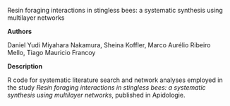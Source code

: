 Resin foraging interactions in stingless bees: a systematic synthesis using multilayer networks

**Authors**

Daniel Yudi Miyahara Nakamura, Sheina Koffler, Marco Aurélio Ribeiro Mello, Tiago Mauricio Francoy

**Description**

R code for systematic literature search and network analyses employed in the study *Resin foraging interactions in stingless bees: a systematic synthesis using multilayer networks*, published in Apidologie.
